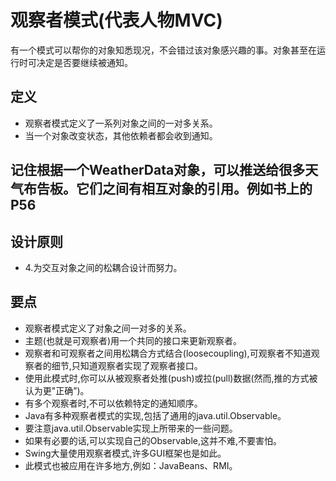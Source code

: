 # 观察者模式(代表人物MVC)

有一个模式可以帮你的对象知悉现况，不会错过该对象感兴趣的事。对象甚至在运行时可决定是否要继续被通知。

## 定义
- 观察者模式定义了一系列对象之间的一对多关系。
- 当一个对象改变状态，其他依赖者都会收到通知。

## 记住根据一个WeatherData对象，可以推送给很多天气布告板。它们之间有相互对象的引用。例如书上的P56

## 设计原则
- 4.为交互对象之间的松耦合设计而努力。

## 要点

- 观察者模式定义了对象之间一对多的关系。
- 主题(也就是可观察者)用一个共同的接口来更新观察者。
- 观察者和可观察者之间用松耦合方式结合(loosecoupling),可观察者不知道观察者的细节,只知道观察者实现了观察者接口。
- 使用此模式时,你可以从被观察者处推(push)或拉(pull)数据(然而,推的方式被认为更"正确”)。
- 有多个观察者时,不可以依赖特定的通知顺序。
- Java有多种观察者模式的实现,包括了通用的java.util.Observable。
- 要注意java.util.Observable实现上所带来的一些问题。
- 如果有必要的话,可以实现自己的Observable,这并不难,不要害怕。
- Swing大量使用观察者模式,许多GUI框架也是如此。
- 此模式也被应用在许多地方,例如：JavaBeans、RMI。



